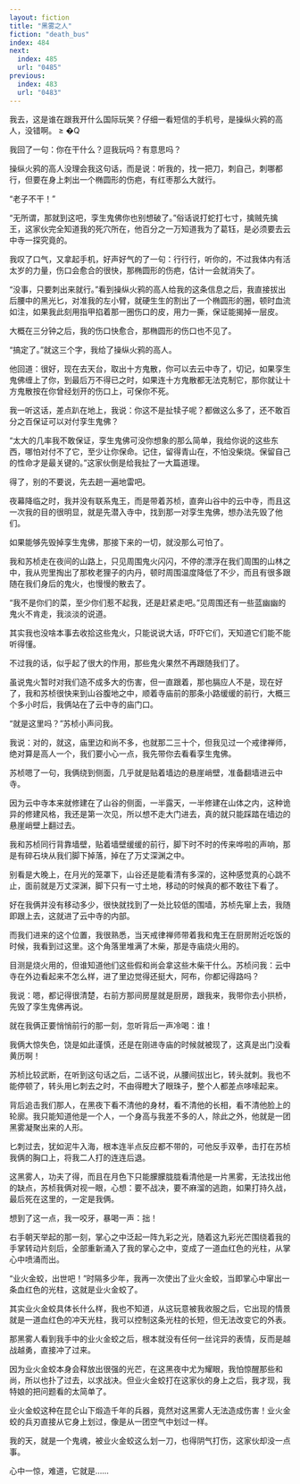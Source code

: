 ```yaml
---
layout: fiction
title: "黑雾之人"
fiction: "death_bus"
index: 484
next:
  index: 485
  url: "0485"
previous:
  index: 483
  url: "0483"
---
```

我去，这是谁在跟我开什么国际玩笑？仔细一看短信的手机号，是操纵火鸦的高人，没错啊。 ≥  �Q

我回了一句：你在干什么？逗我玩吗？有意思吗？

操纵火鸦的高人没理会我这句话，而是说：听我的，找一把刀，刺自己，刺哪都行，但要在身上刺出一个椭圆形的伤疤，有红枣那么大就行。

“老子不干！”

“无所谓，那就到这吧，孪生鬼佛你也别想破了。”俗话说打蛇打七寸，擒贼先擒王，这家伙完全知道我的死穴所在，他百分之一万知道我为了葛钰，是必须要去云中寺一探究竟的。

我叹了口气，又拿起手机，好声好气的了一句：行行行，听你的，不过我体内有活太岁的力量，伤口会愈合的很快，那椭圆形的伤疤，估计一会就消失了。

“没事，只要刺出来就行。”看到操纵火鸦的高人给我的这条信息之后，我直接拔出后腰中的黑光匕，对准我的左小臂，就硬生生的割出了一个椭圆形的圈，顿时血流如注，如果我此刻用指甲掐着那一圈伤口的皮，用力一撕，保证能揭掉一层皮。

大概在三分钟之后，我的伤口快愈合，那椭圆形的伤口也不见了。

“搞定了。”就这三个字，我给了操纵火鸦的高人。

他回道：很好，现在去天台，取出十方鬼散，你可以去云中寺了，切记，如果孪生鬼佛缠上了你，到最后万不得已之时，如果连十方鬼散都无法克制它，那你就让十方鬼散按在你曾经划开的伤口上，可保你不死。

我一听这话，差点趴在地上，我说：你这不是扯犊子呢？都做这么多了，还不敢百分之百保证可以对付孪生鬼佛？

“太大的几率我不敢保证，孪生鬼佛可没你想象的那么简单，我给你说的这些东西，哪怕对付不了它，至少让你保命。记住，留得青山在，不怕没柴烧。保留自己的性命才是最关键的。”这家伙倒是给我扯了一大篇道理。

得了，别的不要说，先去趟一遍地雷吧。

夜幕降临之时，我并没有联系鬼王，而是带着苏桢，直奔山谷中的云中寺，而且这一次我的目的很明显，就是先潜入寺中，找到那一对孪生鬼佛，想办法先毁了他们。

如果能够先毁掉孪生鬼佛，那接下来的一切，就没那么可怕了。

我和苏桢走在夜间的山路上，只见周围鬼火闪闪，不停的漂浮在我们周围的山林之中，我从兜里掏出了那枚老狸子的内丹，顿时周围温度降低了不少，而且有很多跟随在我们身后的鬼火，也慢慢的散去了。

“我不是你们的菜，至少你们惹不起我，还是赶紧走吧。”见周围还有一些蓝幽幽的鬼火不肯走，我淡淡的说道。

其实我也没啥本事去收拾这些鬼火，只能说说大话，吓吓它们，天知道它们能不能听得懂。

不过我的话，似乎起了很大的作用，那些鬼火果然不再跟随我们了。

虽说鬼火暂时对我们造不成多大的伤害，但一直跟着，那也膈应人不是，现在好了，我和苏桢很快来到山谷腹地之中，顺着寺庙前的那条小路缓缓的前行，大概三个多小时后，我俩站在了云中寺的庙门口。

“就是这里吗？”苏桢小声问我。

我说：对的，就这，庙里边和尚不多，也就那二三十个，但我见过一个戒律禅师，绝对算是高人一个，我们要小心一点，我先带你去看看孪生鬼佛。

苏桢嗯了一句，我俩绕到侧面，几乎就是贴着墙边的悬崖峭壁，准备翻墙进云中寺。

因为云中寺本来就修建在了山谷的侧面，一半露天，一半修建在山体之内，这种诡异的修建风格，我还是第一次见，所以想不走大门进去，真的就只能踩踏在墙边的悬崖峭壁上翻过去。

我和苏桢同行背靠墙壁，贴着墙壁缓缓的前行，脚下时不时的传来哗啦的声响，那是有碎石块从我们脚下掉落，掉在了万丈深渊之中。

别看是大晚上，在月光的笼罩下，山谷还是能看清有多深的，这种感觉真的心跳不止，面前就是万丈深渊，脚下只有一寸土地，移动的时候真的都不敢往下看了。

好在我俩并没有移动多少，很快就找到了一处比较低的围墙，苏桢先窜上去，我随即跟上去，这就进了云中寺的内部。

而我们进来的这个位置，我很熟悉，当天戒律禅师带着我和鬼王在厨房附近吃饭的时候，我看到过这里。这个角落里堆满了木柴，那是寺庙烧火用的。

目测是烧火用的，但谁知道他们这些假和尚会拿这些木柴干什么。苏桢问我：云中寺在外边看起来不怎么样，进了里边觉得还挺大，阿布，你都记得路吗？

我说：嗯，都记得很清楚，右前方那间房屋就是厨房，跟我来，我带你去小拱桥，先毁了孪生鬼佛再说。

就在我俩正要悄悄前行的那一刻，忽听背后一声冷喝：谁！

我俩大惊失色，饶是如此谨慎，还是在刚进寺庙的时候就被现了，这真是出门没看黄历啊！

苏桢比较武断，在听到这句话之后，二话不说，从腰间拔出匕，转头就刺。我也不能停顿了，转头用匕刺去之时，不由得瞪大了眼珠子，整个人都差点哆嗦起来。

背后追击我们那人，在黑夜下看不清他的身材，看不清他的长相，看不清他脸上的轮廓。我只能知道他是一个人，一个身高与我差不多的人，除此之外，他就是一团黑雾凝聚出来的人形。

匕刺过去，犹如泥牛入海，根本连半点反应都不带的，可他反手双拳，击打在苏桢我俩的胸口上，将我二人打的连连后退。

这黑雾人，功夫了得，而且在月色下只能朦朦胧胧看清他是一片黑雾，无法找出他的缺点，苏桢我俩对视一眼，心想：要不战决，要不麻溜的逃跑，如果打持久战，最后死在这里的，一定是我俩。

想到了这一点，我一咬牙，暴喝一声：拙！

右手朝天举起的那一刻，掌心之中泛起一阵九彩之光，随着这九彩光芒围绕着我的手掌转动片刻后，全部重新涌入了我的掌心之中，变成了一道血红色的光柱，从掌心中喷涌而出。

“业火金蛟，出世吧！”时隔多少年，我再一次使出了业火金蛟，当即掌心中窜出一条血红色的光柱，这就是业火金蛟了。

其实业火金蛟具体长什么样，我也不知道，从这玩意被我收服之后，它出现的情景就是一道血红色的冲天光柱，我可以控制这条光柱的长短，但无法改变它的外表。

那黑雾人看到我手中的业火金蛟之后，根本就没有任何一丝诧异的表情，反而是越战越勇，直接冲了过来。

因为业火金蛟本身会释放出很强的光芒，在这黑夜中尤为耀眼，我怕惊醒那些和尚，所以也扑了过去，以求战决。但业火金蛟打在这家伙的身上之后，我才现，我特娘的把问题看的太简单了。

业火金蛟这种在昆仑山下煅造千年的兵器，竟然对这黑雾人无法造成伤害！业火金蛟的兵刃直接从它身上划过，像是从一团空气中划过一样。

我的天，就是一个鬼魂，被业火金蛟这么划一刀，也得阴气打伤，这家伙却没一点事。

心中一惊，难道，它就是……